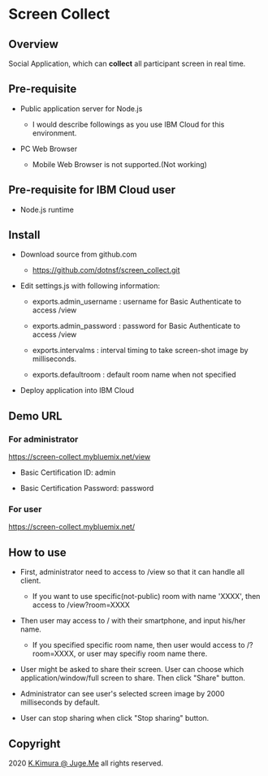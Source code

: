 # Screen Collect

## Overview

Social Application, which can **collect** all participant screen in real time.


## Pre-requisite

- Public application server for Node.js

    - I would describe followings as you use IBM Cloud for this environment.

- PC Web Browser

    - Mobile Web Browser is not supported.(Not working)


## Pre-requisite for IBM Cloud user

- Node.js runtime


## Install

- Download source from github.com

    - https://github.com/dotnsf/screen_collect.git

- Edit settings.js with following information:

    - exports.admin_username : username for Basic Authenticate to access /view

    - exports.admin_password : password for Basic Authenticate to access /view

    - exports.intervalms : interval timing to take screen-shot image by milliseconds.

    - exports.defaultroom : default room name when not specified

- Deploy application into IBM Cloud


## Demo URL

### For administrator

https://screen-collect.mybluemix.net/view

- Basic Certification ID: admin

- Basic Certification Password: password

### For user

https://screen-collect.mybluemix.net/


## How to use

- First, administrator need to access to /view so that it can handle all client.

    - If you want to use specific(not-public) room with name 'XXXX', then access to /view?room=XXXX

- Then user may access to / with their smartphone, and input his/her name.

    - If you specified specific room name, then user would access to /?room=XXXX, or user may specifiy room name there.

- User might be asked to share their screen. User can choose which application/window/full screen to share. Then click "Share" button.

- Administrator can see user's selected screen image by 2000 milliseconds by default.

- User can stop sharing when click "Stop sharing" button.


## Copyright

2020 [K.Kimura @ Juge.Me](https://github.com/dotnsf) all rights reserved.
